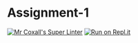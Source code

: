 # Assignment-1
[![Mr Coxall's Super Linter](https://github.com/darcy-murphy/Assignment-1/workflows/Mr%20Coxall's%20Super%20Linter/badge.svg)](https://github.com/darcy-murphy/Assignment-1/actions/)
[![Run on Repl.it](https://repl.it/badge/github/darcy-murphy/Assignment-1)](https://repl.it/github/darcy-murphy/Assignment-1)
